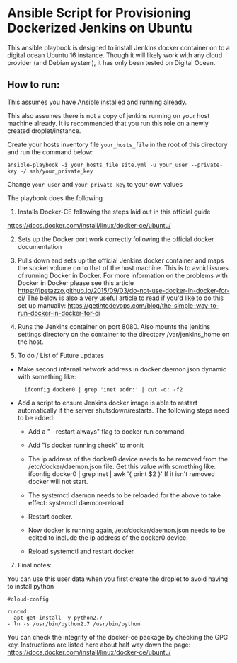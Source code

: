 # Ansible Script for Provisioning Dockerized Jenkins on Ubuntu

This ansible playbook is designed to install Jenkins docker container on to a digital ocean Ubuntu 16 instance. Though it will likely work with any cloud provider (and Debian system), it has only been tested on Digital Ocean.

## How to run:

This assumes you have Ansible [installed and running already](https://docs.ansible.com/ansible/latest/installation_guide/intro_installation.html#what-version-to-pick).

This also assumes there is not a copy of jenkins running on your host machine already. It is recommended that you run this role on a newly created droplet/instance.

Create your hosts inventory file `your_hosts_file` in the root of this directory and run the command below:

    ansible-playbook -i your_hosts_file site.yml -u your_user --private-key ~/.ssh/your_private_key

Change `your_user` and `your_private_key` to your own values

The playbook does the following

1. Installs Docker-CE following the steps laid out in this official guide

https://docs.docker.com/install/linux/docker-ce/ubuntu/


2. Sets up the Docker port work correctly following the official docker documentation

3. Pulls down and sets up the official Jenkins docker container and maps the socket volume on to that of the host machine. This is to avoid issues of running Docker in Docker. For more information on the problems with Docker in Docker please see this article
https://jpetazzo.github.io/2015/09/03/do-not-use-docker-in-docker-for-ci/
The below is also a very useful article to read if you'd like to do this set up manually:
https://getintodevops.com/blog/the-simple-way-to-run-docker-in-docker-for-ci

4. Runs the Jenkins container on port 8080. Also mounts the jenkins settings directory on the container to the directory /var/jenkins_home on the host.

5. To do / List of Future updates
  * Make second internal network address in docker daemon.json dynamic with something like:
  
          ifconfig docker0 | grep 'inet addr:' | cut -d: -f2
  * Add a script to ensure Jenkins docker image is able to restart automatically if the server shutsdown/restarts. The following steps need to be added:
      * Add a "--restart always" flag to docker run command.
      * Add "is docker running check" to monit
      * The ip address of the docker0 device needs to be removed from the /etc/docker/daemon.json file. Get this value with something like:
            ifconfig docker0 | grep inet | awk '{ print $2 }'
      If it isn't removed docker will not start.
      * The systemctl daemon needs to be reloaded for the above to take effect:
            systemctl daemon-reload
            
      * Restart docker.
      * Now docker is running again, /etc/docker/daemon.json needs to be edited to include the ip address of the docker0 device.
      * Reload systemctl and restart docker

7. Final notes:

You can use this user data when you first create the droplet to avoid having to install python

    #cloud-config

    runcmd:
    - apt-get install -y python2.7
    - ln -s /usr/bin/python2.7 /usr/bin/python



You can check the integrity of the docker-ce package by checking the GPG key. Instructions are listed here about half way down the page:
https://docs.docker.com/install/linux/docker-ce/ubuntu/


